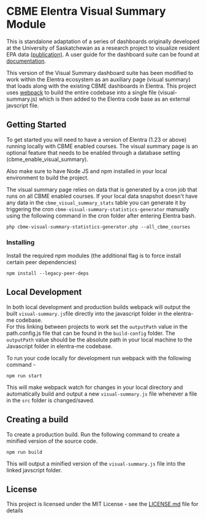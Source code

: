 # CBME Elentra Visual Summary Module

This is standalone adaptation of a series of dashboards originally developed at the University of Saskatchewan as a research project to visualize resident EPA data [(publication)](https://www.ncbi.nlm.nih.gov/pmc/articles/PMC7082472/). A user guide for the dashboard suite can be found at [documentation](https://github.com/kiranbandi/cbd-dashboard-ui/blob/visual-summary/documentation/user_guide.pdf).

This version of the Visual Summary dashboard suite has been modified to work within the Elentra ecosystem as an auxiliary page (visual summary) that loads along with the existing CBME dashboards in Elentra. 
This project uses [webpack](https://webpack.js.org/) to build the entire codebase into a single file (visual-summary.js) which is then added to the Elentra code base as an external javscript file.


## Getting Started

To get started you will need to have a version of Elentra (1.23 or above) running locally with CBME enabled courses. The visual summary page is an optional feature that needs to be enabled through a database setting (cbme_enable_visual_summary).

Also make sure to have Node JS and npm installed in your local environment to build the project.  

The visual summary page relies on data that is generated by a cron job that runs on all CBME enabled courses. If your local data snapshot doesn't have any data in the `cbme_visual_summary_stats` table you can generate it by triggering the cron `cbme-visual-summary-statistics-generator` manually using the following command in the cron folder after entering Elentra bash. 

```
php cbme-visual-summary-statistics-generator.php --all_cbme_courses
```

### Installing

Install the required npm modules (the additional flag is to force install certain peer dependencies) 
```
npm install --legacy-peer-deps
```
## Local Development 
In both local development and production builds webpack will output the built `visual-summary.js`file directly into the javascript folder in the elentra-me codebase.      
For this linking between projects to work set the `outputPath` value in the path.config.js file that can be found in the `build-config` folder.
The `outputPath` value should be the absolute path in your local machine to the Javascript folder in elentra-me codebase.

To run your code locally for development run webpack with the following command -
```
npm run start
```
This will make webpack watch for changes in your local directory and automatically build and output a new `visual-summary.js` file whenever a file in the `src` folder is changed/saved. 
## Creating a build

To create a production build. Run the following command to create a minified version of the source code.

```
npm run build
```
This will output a minified version of the `visual-summary.js` file into the linked javscript folder. 

## License

This project is licensed under the MIT License - see the [LICENSE.md](https://github.com/kiranbandi/cbd-dashboard-ui/blob/visual-summary/LICENSE) file for details